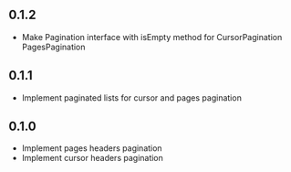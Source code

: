 ## 0.1.2

- Make Pagination interface with isEmpty method for CursorPagination PagesPagination

## 0.1.1

- Implement paginated lists for cursor and pages pagination

## 0.1.0

- Implement pages headers pagination
- Implement cursor headers pagination 
